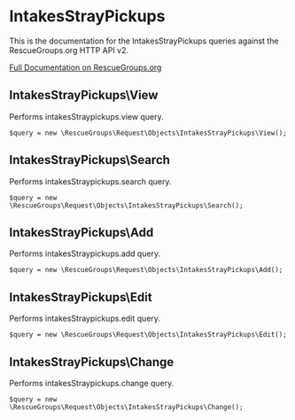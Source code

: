 # IntakesStrayPickups

This is the documentation for the IntakesStrayPickups queries against the RescueGroups.org HTTP API v2.

[Full Documentation on RescueGroups.org](https://userguide.rescuegroups.org/display/APIDG/Object+definitions#Objectdefinitions-intakesStraypickups)

## IntakesStrayPickups\View

Performs intakesStraypickups.view query.

    $query = new \RescueGroups\Request\Objects\IntakesStrayPickups\View();


## IntakesStrayPickups\Search

Performs intakesStraypickups.search query.

    $query = new \RescueGroups\Request\Objects\IntakesStrayPickups\Search();


## IntakesStrayPickups\Add

Performs intakesStraypickups.add query.

    $query = new \RescueGroups\Request\Objects\IntakesStrayPickups\Add();


## IntakesStrayPickups\Edit

Performs intakesStraypickups.edit query.

    $query = new \RescueGroups\Request\Objects\IntakesStrayPickups\Edit();


## IntakesStrayPickups\Change

Performs intakesStraypickups.change query.

    $query = new \RescueGroups\Request\Objects\IntakesStrayPickups\Change();


